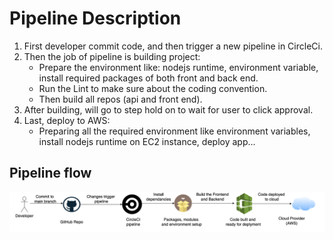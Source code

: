 # Pipeline Description

1. First developer commit code, and then trigger a new pipeline in CircleCi.
2. Then the job of pipeline is building project:
   - Prepare the environment like: nodejs runtime, environment variable, install required packages of both front and back end.
   - Run the Lint to make sure about the coding convention.
   - Then build all repos (api and front end).
3. After building, will go to step hold on to wait for user to click approval.
4. Last, deploy to AWS:
   - Preparing all the required environment like environment variables, install nodejs runtime on EC2 instance, deploy app...

## Pipeline flow

![Pipeline](/document/diagrams/pipeline.png)
